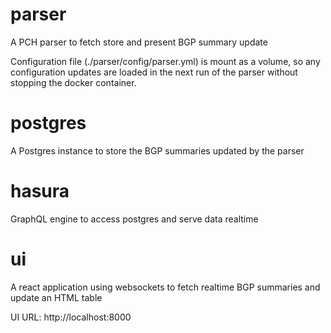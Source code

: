 # parser
A PCH parser to fetch store and present BGP summary update

Configuration file (./parser/config/parser.yml) is mount as a volume,
so any configuration updates are loaded in the next run of the parser 
without stopping the docker container.

# postgres
A Postgres instance to store the BGP summaries updated by the parser

# hasura
GraphQL engine to access postgres and serve data realtime

# ui
A react application using websockets to fetch realtime BGP summaries and update an HTML table

UI URL: http://localhost:8000
